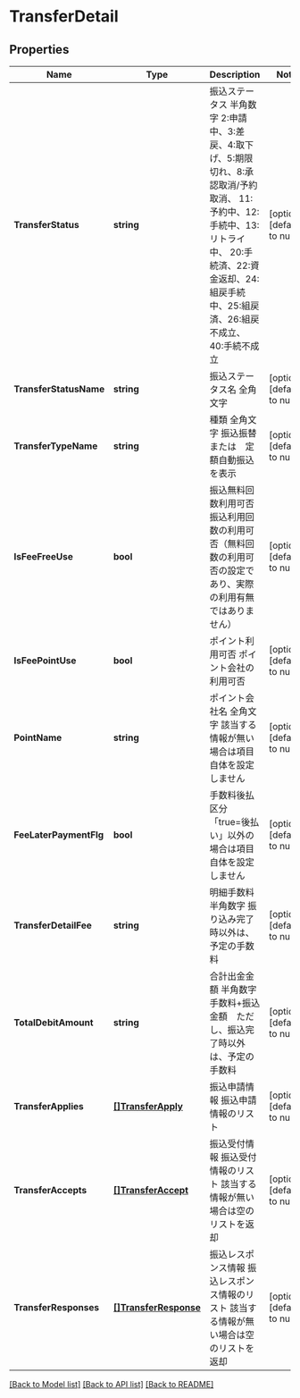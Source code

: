 # TransferDetail

## Properties
Name | Type | Description | Notes
------------ | ------------- | ------------- | -------------
**TransferStatus** | **string** | 振込ステータス 半角数字 2:申請中、3:差戻、4:取下げ、5:期限切れ、8:承認取消/予約取消、 11:予約中、12:手続中、13:リトライ中、 20:手続済、22:資金返却、24:組戻手続中、25:組戻済、26:組戻不成立、 40:手続不成立  | [optional] [default to null]
**TransferStatusName** | **string** | 振込ステータス名 全角文字  | [optional] [default to null]
**TransferTypeName** | **string** | 種類 全角文字 振込振替　または　定額自動振込　を表示  | [optional] [default to null]
**IsFeeFreeUse** | **bool** | 振込無料回数利用可否 振込利用回数の利用可否（無料回数の利用可否の設定であり、実際の利用有無ではありません）  | [optional] [default to null]
**IsFeePointUse** | **bool** | ポイント利用可否 ポイント会社の利用可否  | [optional] [default to null]
**PointName** | **string** | ポイント会社名 全角文字 該当する情報が無い場合は項目自体を設定しません  | [optional] [default to null]
**FeeLaterPaymentFlg** | **bool** | 手数料後払区分 「true&#x3D;後払い」以外の場合は項目自体を設定しません  | [optional] [default to null]
**TransferDetailFee** | **string** | 明細手数料 半角数字 振り込み完了時以外は、予定の手数料  | [optional] [default to null]
**TotalDebitAmount** | **string** | 合計出金金額 半角数字 手数料+振込金額　ただし、振込完了時以外は、予定の手数料  | [optional] [default to null]
**TransferApplies** | [**[]TransferApply**](TransferApply.md) | 振込申請情報 振込申請情報のリスト  | [optional] [default to null]
**TransferAccepts** | [**[]TransferAccept**](TransferAccept.md) | 振込受付情報 振込受付情報のリスト 該当する情報が無い場合は空のリストを返却  | [optional] [default to null]
**TransferResponses** | [**[]TransferResponse**](TransferResponse.md) | 振込レスポンス情報 振込レスポンス情報のリスト 該当する情報が無い場合は空のリストを返却  | [optional] [default to null]

[[Back to Model list]](../README.md#documentation-for-models) [[Back to API list]](../README.md#documentation-for-api-endpoints) [[Back to README]](../README.md)


